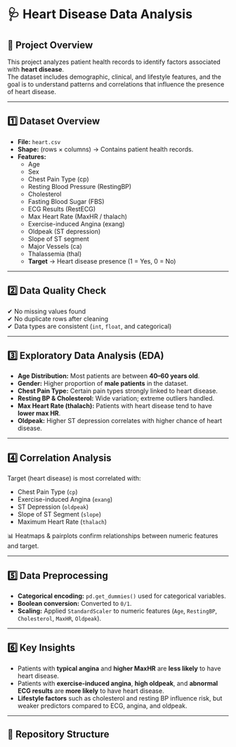 # 🩺 Heart Disease Data Analysis

## 📌 Project Overview
This project analyzes patient health records to identify factors associated with **heart disease**.  
The dataset includes demographic, clinical, and lifestyle features, and the goal is to understand patterns and correlations that influence the presence of heart disease.

---

## 1️⃣ Dataset Overview
- **File:** `heart.csv`  
- **Shape:** (rows × columns) → Contains patient health records.  
- **Features:**
  - Age
  - Sex
  - Chest Pain Type (cp)
  - Resting Blood Pressure (RestingBP)
  - Cholesterol
  - Fasting Blood Sugar (FBS)
  - ECG Results (RestECG)
  - Max Heart Rate (MaxHR / thalach)
  - Exercise-induced Angina (exang)
  - Oldpeak (ST depression)
  - Slope of ST segment
  - Major Vessels (ca)
  - Thalassemia (thal)
  - **Target** → Heart disease presence (1 = Yes, 0 = No)

---

## 2️⃣ Data Quality Check
✔ No missing values found  
✔ No duplicate rows after cleaning  
✔ Data types are consistent (`int`, `float`, and categorical)  

---

## 3️⃣ Exploratory Data Analysis (EDA)
- **Age Distribution:** Most patients are between **40–60 years old**.  
- **Gender:** Higher proportion of **male patients** in the dataset.  
- **Chest Pain Type:** Certain pain types strongly linked to heart disease.  
- **Resting BP & Cholesterol:** Wide variation; extreme outliers handled.  
- **Max Heart Rate (thalach):** Patients with heart disease tend to have **lower max HR**.  
- **Oldpeak:** Higher ST depression correlates with higher chance of heart disease.  

---

## 4️⃣ Correlation Analysis
Target (heart disease) is most correlated with:  
- Chest Pain Type (`cp`)  
- Exercise-induced Angina (`exang`)  
- ST Depression (`oldpeak`)  
- Slope of ST Segment (`slope`)  
- Maximum Heart Rate (`thalach`)  

📊 Heatmaps & pairplots confirm relationships between numeric features and target.  

---

## 5️⃣ Data Preprocessing
- **Categorical encoding:** `pd.get_dummies()` used for categorical variables.  
- **Boolean conversion:** Converted to `0/1`.  
- **Scaling:** Applied `StandardScaler` to numeric features (`Age`, `RestingBP`, `Cholesterol`, `MaxHR`, `Oldpeak`).  

---

## 6️⃣ Key Insights
- Patients with **typical angina** and **higher MaxHR** are **less likely** to have heart disease.  
- Patients with **exercise-induced angina**, **high oldpeak**, and **abnormal ECG results** are **more likely** to have heart disease.  
- **Lifestyle factors** such as cholesterol and resting BP influence risk, but weaker predictors compared to ECG, angina, and oldpeak.  

---

## 📂 Repository Structure
